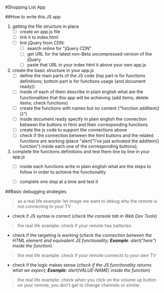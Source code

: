 #Shopping List App

##How to write this JS app

1. getting the file structure in place
    - [ ] create an app.js file
    - [ ] link it to index.html
    - [ ] link jQuery from CDN:
        - [ ] search online for "jQuery CDN"
        - [ ] get URL for the latest non-Beta uncompressed version of the jQuery
        - [ ] paste that URL in your index html it above your own app.js
2. create the basic structure in your app.js
    - [ ] define the main parts of the JS code (top part is for functions definitions; bottom part is for functions usage (and document ready))
    - [ ] inside of each of them describe in plain english what are the functionalities that this app will be achieving (add items; delete items; check functions)
    - [ ] create the functions with names but no content ("function addItem() {}")
    - [ ] inside document ready specify in plain english the connection between the buttons in html and their corresponding functions
    - [ ] create the js code to support the connections above
    - [ ] check if the connection between the html buttons and the related functions are working (place "alert("I've just activated the addItem() function") inside each one of the corresponding buttons);
3. complete the functions definitions and test them line by line in your app.js
    - [ ] inside each functions write in plain english what are the steps to follow in order to achieve the functionality
    - [ ] complete one step at a time and test it





##Basic debugging strategies
> as a real life example: let image we want to debug why the remote is not connecting to your TV

- check if JS syntax is correct (*check the console tab in Web Dev Tools*)
> the real life example: check if your remote has batteries


- check if the targeting is working (*check the connection between the HTML element and equivalent JS functionality; **Example**: alert("here") inside the function*)
> the real life example: check if your remote connects to your own TV


- check if the logic makes sense (*check if the JS functionality returns what we expect; **Example**: alert(VALUE-NAME) inside the function*)
> the real life example: check when you click on the volume up button on your remote, you don't get to change channels or similar

